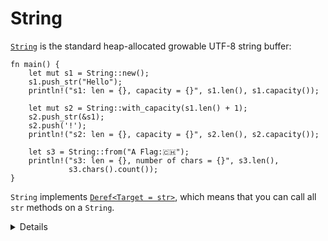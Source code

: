 # String

[`String`][1] is the standard heap-allocated growable UTF-8 string buffer:

```rust,editable
fn main() {
    let mut s1 = String::new();
    s1.push_str("Hello");
    println!("s1: len = {}, capacity = {}", s1.len(), s1.capacity());

    let mut s2 = String::with_capacity(s1.len() + 1);
    s2.push_str(&s1);
    s2.push('!');
    println!("s2: len = {}, capacity = {}", s2.len(), s2.capacity());

    let s3 = String::from("A Flag:🇨🇭");
    println!("s3: len = {}, number of chars = {}", s3.len(),
             s3.chars().count());
}
```

`String` implements [`Deref<Target = str>`][2], which means that you can call all
`str` methods on a `String`.

[1]: https://doc.rust-lang.org/std/string/struct.String.html
[2]: https://doc.rust-lang.org/std/string/struct.String.html#deref-methods-str

<details>

* `new()` heap allocated buffer. `StringL::with capacity` is used when you know how much you want to push on
* `len()` returns the size of the `String` in bytes, not its length in characters.
* `chars()` returns an iterator over the actual characters.
*  When people refer to strings they could either be talking about `&str` or `String`. 
* Implementing Deref (trait), gives the compiler ability to take a value of any type, call the deref method, and know how to dereference it  
    * `String` implements `Deref<Target = str>` which transparently gives it access to `str`'s methods.
    * Write and compare `let s3 = s1.deref();` and  `let s3 = &*s1`;.
* `String` is implemented as a wrapper around a vector of bytes, many of the operations you see supported on vectors are also supported on `String`, but with some extra guarantees.
* Compare the different ways to inde a Strings by using `s3[i]` and `s3.chars.nth(i).unwrap()` where `i` is in-bound, out-of-bounds, and "on" the flag unicode character.

</details>
